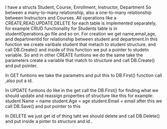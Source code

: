 I have a structs Student, Course, Enrollment, Instructor, Department
So between a many-to-many relationship, also  a one-to-many relationship between Instructors and Courses.
All operations like a CREATE,READ,UPDATE,DELETE for each table is implemented separately, for example CRUD functionality for Students table is in studentOperations.go file and so on.
For creation we get name,email,age, and departmentId for relationship between student and department.In this function we create varibale student that metach to student structure. and  call DB.Create() and inside of this function we put a pointer to studetn variable.
So and in other CREATE funtions we do the same take the parameters create a variable that match to structure and call DB.Create() and put pointer.

In GET funtions we take the parametrs and put this to DB.First() function call ,also put a id.

In UPDATE funtions do like in the get call the DB.First() for finding what we should update and  reassign properties of structure like this for example:
student.Name = name
student.Age = age
student.Email = email
after this we call DB.Save() and put pointer to this

In DELETE we just get id of thing taht we should delete and call DB.Delete() and put inside a pinter to structure and id .
